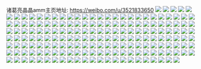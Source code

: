 诸葛亮晶晶amm主页地址: https://weibo.com/u/3521833650 
![](https://wx4.sinaimg.cn/mw2000/d1eaeab2ly1h8xe3lzgwpj22c0340u0z.jpg) 
![](https://wx4.sinaimg.cn/mw2000/d1eaeab2ly1h8xe3kqe12j22802yob2b.jpg) 
![](https://wx4.sinaimg.cn/mw2000/d1eaeab2ly1h8xe3ui9bej22c0340qv6.jpg) 
![](https://wx4.sinaimg.cn/mw2000/d1eaeab2ly1h8xe3rqy3aj22c03404qq.jpg) 
![](https://wx4.sinaimg.cn/mw2000/d1eaeab2ly1h67dlqfu2hj21b10tq0uk.jpg) 
![](https://wx4.sinaimg.cn/mw2000/d1eaeab2ly1h67dlpxiryj22yo1dahdt.jpg) 
![](https://wx4.sinaimg.cn/mw2000/d1eaeab2ly1h66fq61wxhj2340340e83.jpg) 
![](https://wx4.sinaimg.cn/mw2000/d1eaeab2ly1h66fq76stsj22c0340u0y.jpg) 
![](https://wx4.sinaimg.cn/mw2000/d1eaeab2ly1h66fqgs294j20gc0k13z4.jpg) 
![](https://wx4.sinaimg.cn/mw2000/d1eaeab2ly1h62h2zey5kj22yo280kjm.jpg) 
![](https://wx4.sinaimg.cn/mw2000/d1eaeab2ly1h62h2y92qzj22c0340kjm.jpg) 
![](https://wx4.sinaimg.cn/mw2000/d1eaeab2ly1h62h2x04bjj20wi1emahe.jpg) 
![](https://wx4.sinaimg.cn/mw2000/d1eaeab2ly1h62h3115zlj20m80m875n.jpg) 
![](https://wx4.sinaimg.cn/mw2000/d1eaeab2ly1h62h2wrz6uj21hc0u0jsg.jpg) 
![](https://wx4.sinaimg.cn/mw2000/d1eaeab2ly1h4p9yseyufj22c02hnnpe.jpg) 
![](https://wx4.sinaimg.cn/mw2000/d1eaeab2ly1h4p9vv8tkyj22c0340u0x.jpg) 
![](https://wx4.sinaimg.cn/mw2000/d1eaeab2ly1h4p9w0l0gsj22c02kzkjn.jpg) 
![](https://wx4.sinaimg.cn/mw2000/d1eaeab2ly1h4dluoidr4j23402c07wi.jpg) 
![](https://wx4.sinaimg.cn/mw2000/d1eaeab2ly1h4dlupz1abj23402c0npf.jpg) 
![](https://wx4.sinaimg.cn/mw2000/d1eaeab2ly1h4bbr000gij22iv27tkjl.jpg) 
![](https://wx4.sinaimg.cn/mw2000/d1eaeab2ly1h4bbqyfcfcj22m42c0e81.jpg) 
![](https://wx4.sinaimg.cn/mw2000/d1eaeab2ly1h4bbqwtugmj22c02ehe83.jpg) 
![](https://wx4.sinaimg.cn/mw2000/d1eaeab2ly1h4bbqxsafsj22v81wtb2a.jpg) 
![](https://wx4.sinaimg.cn/mw2000/d1eaeab2ly1h4bbqtk72cj22aa2efu0x.jpg) 
![](https://wx4.sinaimg.cn/mw2000/d1eaeab2ly1h4bbqppbo9j23402c0kjm.jpg) 
![](https://wx4.sinaimg.cn/mw2000/d1eaeab2ly1h4bbqssboxj22bt340kjm.jpg) 
![](https://wx4.sinaimg.cn/mw2000/d1eaeab2ly1h4bbque6vlj22th2c0hdu.jpg) 
![](https://wx4.sinaimg.cn/mw2000/d1eaeab2ly1h4bbqz9h9vj23402c07wi.jpg) 
![](https://wx4.sinaimg.cn/mw2000/d1eaeab2ly1h497wzj652j20t40bq0u0.jpg) 
![](https://wx4.sinaimg.cn/mw2000/d1eaeab2ly1h48tytdzj2j21ba0zg12l.jpg) 
![](https://wx4.sinaimg.cn/mw2000/d1eaeab2ly1h48tyudr7ij23402c0x6r.jpg) 
![](https://wx4.sinaimg.cn/mw2000/d1eaeab2ly1h48tyw2m51j21ba0zgajq.jpg) 
![](https://wx4.sinaimg.cn/mw2000/d1eaeab2ly1h48tywobmnj21090tf7an.jpg) 
![](https://wx4.sinaimg.cn/mw2000/d1eaeab2ly1h45kr57328j22av2owu0x.jpg) 
![](https://wx4.sinaimg.cn/mw2000/d1eaeab2ly1h45jshv2rhj23402c01kz.jpg) 
![](https://wx4.sinaimg.cn/mw2000/d1eaeab2ly1h45jsj5l29j23402c01ky.jpg) 
![](https://wx4.sinaimg.cn/mw2000/d1eaeab2ly1h1s23nw4xzj20zk1bek4u.jpg) 
![](https://wx4.sinaimg.cn/mw2000/d1eaeab2ly1h1s23oa6t8j21be0zkgzm.jpg) 
![](https://wx4.sinaimg.cn/mw2000/d1eaeab2ly1h1qzv8bo5dj22c0340hdu.jpg) 
![](https://wx4.sinaimg.cn/mw2000/d1eaeab2ly1h1qzv8s6egj20c80bjdh3.jpg) 
![](https://wx4.sinaimg.cn/mw2000/d1eaeab2ly1h1qzv76lt6j22c0340hdu.jpg) 
![](https://wx4.sinaimg.cn/mw2000/d1eaeab2ly1h16tp7ojm1j22c02c0hdv.jpg) 
![](https://wx4.sinaimg.cn/mw2000/d1eaeab2ly1h0osaspok9j23402c0e82.jpg) 
![](https://wx4.sinaimg.cn/mw2000/d1eaeab2ly1h0osav7ponj23402c0x6q.jpg) 
![](https://wx4.sinaimg.cn/mw2000/d1eaeab2ly1h0l5b7frhpj225u1f0x6p.jpg) 
![](https://wx4.sinaimg.cn/mw2000/d1eaeab2ly1h01ocpl4gaj20wi0zkdmy.jpg) 
![](https://wx4.sinaimg.cn/mw2000/d1eaeab2ly1gw9xt8e66yj20zk12cdx7.jpg) 
![](https://wx4.sinaimg.cn/mw2000/d1eaeab2ly1gw9xt9uzdgj22jv2c0hdw.jpg) 
![](https://wx4.sinaimg.cn/mw2000/d1eaeab2ly1gw9xtcvxqoj20yz0ww13c.jpg) 
![](https://wx4.sinaimg.cn/mw2000/d1eaeab2ly1gw9xtaodb4j20wi16unhz.jpg) 
![](https://wx4.sinaimg.cn/mw2000/d1eaeab2ly1gw9xtccjo6j22qo26b1kz.jpg) 
![](https://wx4.sinaimg.cn/mw2000/d1eaeab2ly1gw9xt7sqzdj22c0340e84.jpg) 
![](https://wx4.sinaimg.cn/mw2000/d1eaeab2ly1gvzlj5w0x6j23402c04qs.jpg) 
![](https://wx4.sinaimg.cn/mw2000/d1eaeab2ly1gvzlj86qymj22c02fvnpe.jpg) 
![](https://wx4.sinaimg.cn/mw2000/d1eaeab2ly1gvzlj9gj6kj20zk0s0q6n.jpg) 
![](https://wx4.sinaimg.cn/mw2000/003QlfOyly1gvnwa1nwwoj62c02nynpd02.jpg) 
![](https://wx4.sinaimg.cn/mw2000/003QlfOyly1gu8855mik8j63402c0nlx02.jpg) 
![](https://wx4.sinaimg.cn/mw2000/d1eaeab2ly1grdgy1fnd7j23402c0u0x.jpg) 
![](https://wx4.sinaimg.cn/mw2000/d1eaeab2ly1grdgy3gd5gj23402c0b2a.jpg) 
![](https://wx4.sinaimg.cn/mw2000/d1eaeab2ly1grdgy6h3uhj23402c0qv6.jpg) 
![](https://wx4.sinaimg.cn/mw2000/d1eaeab2ly1grdgy8l0u2j22c0340qv5.jpg) 
![](https://wx4.sinaimg.cn/mw2000/d1eaeab2ly1grdgxzm6d1j22c0340qv5.jpg) 
![](https://wx4.sinaimg.cn/mw2000/d1eaeab2ly1grdgs17gumj23402c0b2a.jpg) 
![](https://wx4.sinaimg.cn/mw2000/d1eaeab2ly1grdgs3oo71j23402c0hdu.jpg) 
![](https://wx4.sinaimg.cn/mw2000/d1eaeab2ly1grdgs81izoj23402c0niw.jpg) 
![](https://wx4.sinaimg.cn/mw2000/d1eaeab2ly1gpgv6bk7flj23402c0b2a.jpg) 
![](https://wx4.sinaimg.cn/mw2000/d1eaeab2ly1gpgv57xwajj23402c0ayb.jpg) 
![](https://wx4.sinaimg.cn/mw2000/d1eaeab2ly1gpgv5aa03tj22c0340npe.jpg) 
![](https://wx4.sinaimg.cn/mw2000/d1eaeab2ly1gpgvbcoaskj22c0340kjm.jpg) 
![](https://wx4.sinaimg.cn/mw2000/d1eaeab2ly1gpgvbf1rwej22c02c0b2a.jpg) 
![](https://wx4.sinaimg.cn/mw2000/d1eaeab2ly1gpgvba5c8rj23402c0u0y.jpg) 
![](https://wx4.sinaimg.cn/mw2000/d1eaeab2ly1goi9kqymeqj22c0340u0x.jpg) 
![](https://wx4.sinaimg.cn/mw2000/d1eaeab2ly1gnv69h5ptzj22c0340e82.jpg) 
![](https://wx4.sinaimg.cn/mw2000/d1eaeab2ly1gnk1h20o3bj20tq12sdry.jpg) 
![](https://wx4.sinaimg.cn/mw2000/d1eaeab2ly1gnjnvezhknj23311ubqe7.jpg) 
![](https://wx4.sinaimg.cn/mw2000/d1eaeab2ly1gnjnvgjpmjj22c03404qr.jpg) 
![](https://wx4.sinaimg.cn/mw2000/d1eaeab2ly1gnjnvji1pdj22c02c0b29.jpg) 
![](https://wx4.sinaimg.cn/mw2000/d1eaeab2ly1glx1wqd08uj20tu0qgn17.jpg) 
![](https://wx4.sinaimg.cn/mw2000/d1eaeab2ly1glx1wql01uj20u00miwk7.jpg) 
![](https://wx4.sinaimg.cn/mw2000/d1eaeab2ly1gldx0xjlrjj22ds1scqv6.jpg) 
![](https://wx4.sinaimg.cn/mw2000/d1eaeab2ly1gldx0ynm42j21sc2ds1kz.jpg) 
![](https://wx4.sinaimg.cn/mw2000/d1eaeab2ly1gjjih61aucj22c0340kjl.jpg) 
![](https://wx4.sinaimg.cn/mw2000/d1eaeab2ly1gjjijo1i9dj22c03407wi.jpg) 
![](https://wx4.sinaimg.cn/mw2000/d1eaeab2ly1gj603vfgi0j22c0340qv5.jpg) 
![](https://wx4.sinaimg.cn/mw2000/d1eaeab2ly1gif0sy47tvj20rs337qv5.jpg) 
![](https://wx4.sinaimg.cn/mw2000/d1eaeab2ly1gif0stgajwj20rs26qhdt.jpg) 
![](https://wx4.sinaimg.cn/mw2000/d1eaeab2ly1gif0t2udlyj20rs2237wh.jpg) 
![](https://wx4.sinaimg.cn/mw2000/d1eaeab2ly1ghrrm0whvtj23402c0e81.jpg) 
![](https://wx4.sinaimg.cn/mw2000/d1eaeab2ly1ghrrm6aapoj23402c0kjl.jpg) 
![](https://wx4.sinaimg.cn/mw2000/d1eaeab2ly1ghrrmadqn6j23402c0e81.jpg) 
![](https://wx4.sinaimg.cn/mw2000/d1eaeab2ly1ghrr67tstrj23402c04qp.jpg) 
![](https://wx4.sinaimg.cn/mw2000/d1eaeab2ly1ghrr5w6942j22c037ge84.jpg) 
![](https://wx4.sinaimg.cn/mw2000/d1eaeab2ly1ghrr6cl00vj22c02nx1l0.jpg) 
![](https://wx4.sinaimg.cn/mw2000/d1eaeab2ly1ghrr6jjgaaj23402c07wl.jpg) 
![](https://wx4.sinaimg.cn/mw2000/d1eaeab2ly1ghrr7tgsixj23402c0b2b.jpg) 
![](https://wx4.sinaimg.cn/mw2000/d1eaeab2ly1gge17a0lngj22c0340e82.jpg) 
![](https://wx4.sinaimg.cn/mw2000/d1eaeab2ly1gge17vi8szj22c0340kjl.jpg) 
![](https://wx4.sinaimg.cn/mw2000/d1eaeab2ly1gge17y6wetj23402c0hdt.jpg) 
![](https://wx4.sinaimg.cn/mw2000/d1eaeab2ly1gge1832coaj22at2fshdv.jpg) 
![](https://wx4.sinaimg.cn/mw2000/d1eaeab2ly1gge184qbrrj23402c0b29.jpg) 
![](https://wx4.sinaimg.cn/mw2000/d1eaeab2ly1gge187agd6j22c02c0x1d.jpg) 
![](https://wx4.sinaimg.cn/mw2000/d1eaeab2ly1ggdsduacb6j22c0340hdu.jpg) 
![](https://wx4.sinaimg.cn/mw2000/d1eaeab2ly1ggdsdva2ptj22482tq7wh.jpg) 
![](https://wx4.sinaimg.cn/mw2000/d1eaeab2ly1ggdsdvt033j23402c04fc.jpg) 
![](https://wx4.sinaimg.cn/mw2000/d1eaeab2ly1gbnph3ug45j22c0340kjm.jpg) 
![](https://wx4.sinaimg.cn/mw2000/d1eaeab2ly1gbnph50v7dj22c0340qv5.jpg) 
![](https://wx4.sinaimg.cn/mw2000/d1eaeab2ly1g8732bwgotj22c0340x6q.jpg) 
![](https://wx4.sinaimg.cn/mw2000/d1eaeab2ly1g8732ak5j7j22c0340qv6.jpg) 
![](https://wx4.sinaimg.cn/mw2000/d1eaeab2ly1g778lei1e5j22c0340x6p.jpg) 
![](https://wx4.sinaimg.cn/mw2000/d1eaeab2ly1g778lggbu0j23402c07wi.jpg) 
![](https://wx4.sinaimg.cn/mw2000/d1eaeab2ly1g5m9yqxjstj22c02c0hdu.jpg) 
![](https://wx4.sinaimg.cn/mw2000/d1eaeab2ly1g5e5i9w0f4j22c0340kjm.jpg) 
![](https://wx4.sinaimg.cn/mw2000/d1eaeab2ly1g58u80gm6nj22c02c0b29.jpg) 
![](https://wx4.sinaimg.cn/mw2000/d1eaeab2ly1g562ahd7rkj21o01o07wh.jpg) 
![](https://wx4.sinaimg.cn/mw2000/d1eaeab2ly1g51x3uhnehj20is0oadkc.jpg) 
![](https://wx4.sinaimg.cn/mw2000/d1eaeab2ly1g51x3u7n8kj20jc0ivae1.jpg) 
![](https://wx4.sinaimg.cn/mw2000/d1eaeab2ly1g43bjo6lguj20rs1itwzf.jpg) 
![](https://wx4.sinaimg.cn/mw2000/d1eaeab2ly1g43bkfjks1j22c03407wi.jpg) 
![](https://wx4.sinaimg.cn/mw2000/d1eaeab2ly1g3sxcrqpm5j21o01o0x2e.jpg) 
![](https://wx4.sinaimg.cn/mw2000/d1eaeab2ly1g3sxcsbmsmj21o01o07ng.jpg) 
![](https://wx4.sinaimg.cn/mw2000/d1eaeab2ly1g3lvaseqb7j20rs223qt4.jpg) 
![](https://wx4.sinaimg.cn/mw2000/d1eaeab2ly1g3lvao0gn5j20rs1jknky.jpg) 
![](https://wx4.sinaimg.cn/mw2000/d1eaeab2ly1g22jwee2phj22c03401l3.jpg) 
![](https://wx4.sinaimg.cn/mw2000/d1eaeab2ly1g22jwhxbbej21sg2dskjo.jpg) 
![](https://wx4.sinaimg.cn/mw2000/d1eaeab2ly1g22jw7jx48j22c0340he3.jpg) 
![](https://wx4.sinaimg.cn/mw2000/d1eaeab2ly1g224o45zsej22c0340kjn.jpg) 
![](https://wx4.sinaimg.cn/mw2000/d1eaeab2ly1g224o80arij22c02c0b2a.jpg) 
![](https://wx4.sinaimg.cn/mw2000/d1eaeab2ly1g1rx8i42ogj22482tq7wh.jpg) 
![](https://wx4.sinaimg.cn/mw2000/d1eaeab2ly1g1rx8iu7uhj22482tqqv5.jpg) 
![](https://wx4.sinaimg.cn/mw2000/d1eaeab2ly1g0sw0usyqfj22c03404r0.jpg) 
![](https://wx4.sinaimg.cn/mw2000/d1eaeab2ly1fzrcgmd73xj21o027uhdx.jpg) 
![](https://wx4.sinaimg.cn/mw2000/d1eaeab2ly1fzi18v5s8fj20yi17ftx5.jpg) 
![](https://wx4.sinaimg.cn/mw2000/d1eaeab2ly1fwzf4d0kvoj22c0340u0y.jpg) 
![](https://wx4.sinaimg.cn/mw2000/d1eaeab2ly1fwzf4a7nfwj22c03404qq.jpg) 
![](https://wx4.sinaimg.cn/mw2000/d1eaeab2ly1fwzf4ed8u6j22c0340b2b.jpg) 
![](https://wx4.sinaimg.cn/mw2000/d1eaeab2ly1fwzf4fa3ylj23402c0e82.jpg) 
![](https://wx4.sinaimg.cn/mw2000/d1eaeab2ly1fwzf4bc4jtj22c03404qq.jpg) 
![](https://wx4.sinaimg.cn/mw2000/d1eaeab2ly1fwzf4jubbej22c0340qv6.jpg) 
![](https://wx4.sinaimg.cn/mw2000/d1eaeab2ly1fwzf4hh704j22c0340npe.jpg) 
![](https://wx4.sinaimg.cn/mw2000/d1eaeab2ly1fwzf4ikkx1j22c0340u0y.jpg) 
![](https://wx4.sinaimg.cn/mw2000/d1eaeab2ly1fwzf4kt0woj23402c0x6p.jpg) 
![](https://wx4.sinaimg.cn/mw2000/d1eaeab2ly1fww3njus0bj23402c0e24.jpg) 
![](https://wx4.sinaimg.cn/mw2000/d1eaeab2ly1fww3niy3f0j22c0340e82.jpg) 
![](https://wx4.sinaimg.cn/mw2000/d1eaeab2ly1fwroanikdmj22c02c0u14.jpg) 
![](https://wx4.sinaimg.cn/mw2000/d1eaeab2ly1fvi82y7jd7j22ds1sgqv8.jpg) 
![](https://wx4.sinaimg.cn/mw2000/d1eaeab2ly1fvi83o7vbej20yi0yiu0x.jpg) 
![](https://wx4.sinaimg.cn/mw2000/d1eaeab2ly1fuxq4v8gy9j22c02c0npd.jpg) 
![](https://wx4.sinaimg.cn/mw2000/d1eaeab2ly1fuxq4usrf8j20qo0zk101.jpg) 
![](https://wx4.sinaimg.cn/mw2000/d1eaeab2ly1fuw4kcntjyj22c0340b2b.jpg) 
![](https://wx4.sinaimg.cn/mw2000/d1eaeab2ly1fu0ucmftltj22c03404qq.jpg) 
![](https://wx4.sinaimg.cn/mw2000/d1eaeab2ly1fu0uck5wrqj22c0340qv5.jpg) 
![](https://wx4.sinaimg.cn/mw2000/d1eaeab2ly1ftyjvrb315j21hr1zk7wl.jpg) 
![](https://wx4.sinaimg.cn/mw2000/d1eaeab2ly1ftyk48ryhjj20zk0xuq6p.jpg) 
![](https://wx4.sinaimg.cn/mw2000/d1eaeab2ly1fti9cv0xynj21ql1mee83.jpg) 
![](https://wx4.sinaimg.cn/mw2000/d1eaeab2ly1ft5z95sz69j229v29vx6p.jpg) 
![](https://wx4.sinaimg.cn/mw2000/d1eaeab2ly1ft5z96jfe3j216o16odv8.jpg) 
![](https://wx4.sinaimg.cn/mw2000/d1eaeab2ly1ft5z970p6vj216o16ogxz.jpg) 
![](https://wx4.sinaimg.cn/mw2000/d1eaeab2ly1ft5z97nzyij216o16o4dn.jpg) 
![](https://wx4.sinaimg.cn/mw2000/d1eaeab2ly1ft5z9928xqj21hw1itb21.jpg) 
![](https://wx4.sinaimg.cn/mw2000/d1eaeab2ly1ft5z99ltrwj21iq1xo7rz.jpg) 
![](https://wx4.sinaimg.cn/mw2000/d1eaeab2ly1fsumulvi9gj22ao328x6v.jpg) 
![](https://wx4.sinaimg.cn/mw2000/d1eaeab2ly1fsumup38y4j22ao3281l4.jpg) 
![](https://wx4.sinaimg.cn/mw2000/d1eaeab2ly1fspk1f600mj20xc18eb2a.jpg) 
![](https://wx4.sinaimg.cn/mw2000/d1eaeab2ly1fsmbec2pnhj21hn1zknph.jpg) 
![](https://wx4.sinaimg.cn/mw2000/d1eaeab2ly1fsfblqz6sej20rs1viu0y.jpg) 
![](https://wx4.sinaimg.cn/mw2000/d1eaeab2ly1frl351tv8pj23402c0b29.jpg) 
![](https://wx4.sinaimg.cn/mw2000/d1eaeab2ly1fr5ckfuop0j21hn1zke86.jpg) 
![](https://wx4.sinaimg.cn/mw2000/d1eaeab2ly1fqvga6p0ekj21hr1zkb2e.jpg) 
![](https://wx4.sinaimg.cn/mw2000/d1eaeab2ly1fq9287mpiuj20qo0qo45r.jpg) 
![](https://wx4.sinaimg.cn/mw2000/d1eaeab2ly1fq4xfy9qohj2248248u11.jpg) 
![](https://wx4.sinaimg.cn/mw2000/d1eaeab2ly1fq4xg0sexij22c02c0u12.jpg) 
![](https://wx4.sinaimg.cn/mw2000/d1eaeab2ly1fpty7w7iqbj22c0340kjm.jpg) 
![](https://wx4.sinaimg.cn/mw2000/d1eaeab2ly1fpty7o1ppej22c03407wi.jpg) 
![](https://wx4.sinaimg.cn/mw2000/d1eaeab2ly1fptxxn8729j22c02c0u0x.jpg) 
![](https://wx4.sinaimg.cn/mw2000/d1eaeab2ly1fpi1z521lyj22ao2aokjl.jpg) 
![](https://wx4.sinaimg.cn/mw2000/d1eaeab2ly1fpi1z7mz83j22an2ane81.jpg) 
![](https://wx4.sinaimg.cn/mw2000/d1eaeab2ly1fpi1zqeucij22ao328x6w.jpg) 
![](https://wx4.sinaimg.cn/mw2000/d1eaeab2ly1fp26vgbxlij22c02c01l0.jpg) 
